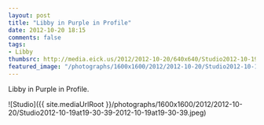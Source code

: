 ```yaml
---
layout: post
title: "Libby in Purple in Profile"
date: 2012-10-20 18:15
comments: false
tags: 
- Libby
thumbsrc: http://media.eick.us/2012/2012-10-20/640x640/Studio2012-10-19at19-30-39-2012-10-19at19-30-39.jpeg
featured_image: "/photographs/1600x1600/2012/2012-10-20/Studio2012-10-19at19-30-39-2012-10-19at19-30-39.jpeg"
---
```

Libby in Purple in Profile.

![Studio]({{ site.mediaUrlRoot }}/photographs/1600x1600/2012/2012-10-20/Studio2012-10-19at19-30-39-2012-10-19at19-30-39.jpeg)

